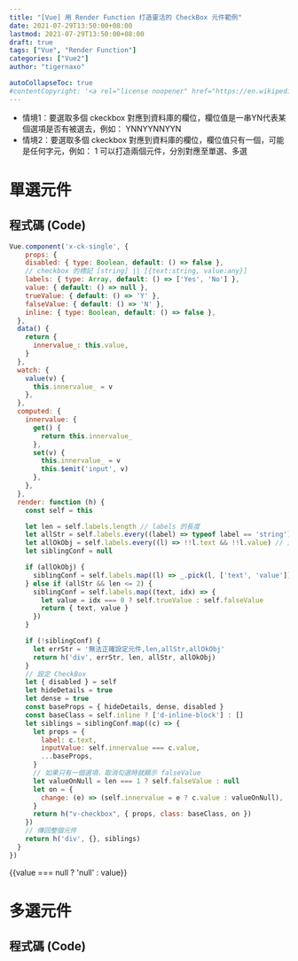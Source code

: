 ```yaml
---
title: "[Vue] 用 Render Function 打造靈活的 CheckBox 元件範例"
date: 2021-07-29T13:50:00+08:00
lastmod: 2021-07-29T13:50:00+08:00
draft: true
tags: ["Vue", "Render Function"]
categories: ["Vue2"]
author: "tigernaxo"

autoCollapseToc: true
#contentCopyright: '<a rel="license noopener" href="https://en.wikipedia.org/wiki/Wikipedia:Text_of_Creative_Commons_Attribution-ShareAlike_3.0_Unported_License" target="_blank">Creative Commons Attribution-ShareAlike License</a>'
---
```


- 情境1：要選取多個 ckeckbox 對應到資料庫的欄位，欄位值是一串YN代表某個選項是否有被選去，例如： YNNYYNNYYN
- 情境2：要選取多個 ckeckbox 對應到資料庫的欄位，欄位值只有一個，可能是任何字元，例如： 1
可以打造兩個元件，分別對應至單選、多選
# 單選元件
## 程式碼 (Code)

```js
Vue.component('x-ck-single', {
    props: {
    disabled: { type: Boolean, default: () => false },
    // checkbox 的標記 [string] || [{text:string, value:any}]
    labels: { type: Array, default: () => ['Yes', 'No'] }, 
    value: { default: () => null },
    trueValue: { default: () => 'Y' },
    falseValue: { default: () => 'N' },
    inline: { type: Boolean, default: () => false },
  },
  data() {
    return {
      innervalue_: this.value,
    }
  },
  watch: {
    value(v) {
      this.innervalue_ = v
    },
  },
  computed: {
    innervalue: {
      get() {
        return this.innervalue_
      },
      set(v) {
        this.innervalue_ = v
        this.$emit('input', v)
      },
    },
  },
  render: function (h) {
    const self = this

    let len = self.labels.length // labels 的長度
    let allStr = self.labels.every((label) => typeof label == 'string') // 是否為 string
    let allOkObj = self.labels.every((l) => !!l.text && !!l.value) // 是否為合法的物件(如果不是 string)
    let siblingConf = null

    if (allOkObj) {
      siblingConf = self.labels.map((l) => _.pick(l, ['text', 'value']))
    } else if (allStr && len <= 2) {
      siblingConf = self.labels.map((text, idx) => {
        let value = idx === 0 ? self.trueValue : self.falseValue
        return { text, value }
      })
    }

    if (!siblingConf) {
      let errStr = '無法正確設定元件,len,allStr,allOkObj'
      return h('div', errStr, len, allStr, allOkObj)
    }
    // 設定 CheckBox
    let { disabled } = self
    let hideDetails = true
    let dense = true
    const baseProps = { hideDetails, dense, disabled }
    const baseClass = self.inline ? ['d-inline-block'] : []
    let siblings = siblingConf.map((c) => {
      let props = {
        label: c.text,
        inputValue: self.innervalue === c.value,
        ...baseProps,
      }
      // 如果只有一個選項，取消勾選時就顯示 falseValue
      let valueOnNull = len === 1 ? self.falseValue : null
      let on = {
        change: (e) => (self.innervalue = e ? c.value : valueOnNull),
      }
      return h("v-checkbox", { props, class: baseClass, on })
    })
    // 傳回整個元件
    return h('div', {}, siblings)
  }
})
```
<div id="app">
  <x-ck-single v-model="value" inline></x-ck-single>
  {{value === null ? 'null' : value}}
</div>
<script src="https://cdn.jsdelivr.net/npm/lodash@4.17.21/lodash.min.js"></script>
<script src="https://cdn.jsdelivr.net/npm/vue@2.x/dist/vue.js"></script>
<script src="https://cdn.jsdelivr.net/npm/vuetify@2.x/dist/vuetify.js"></script>
<script>
Vue.component('x-ck-single', {
  props: {
  disabled: { type: Boolean, default: () => false },
  // checkbox 的標記 [string] || [{text:string, value:any}]
  labels: { type: Array, default: () => ['Yes', 'No'] }, 
  value: { default: () => null },
  trueValue: { default: () => 'Y' },
  falseValue: { default: () => 'N' },
  inline: { type: Boolean, default: () => false },
  },
  data() {
    return {
      innervalue_: this.value,
    }
  },
  watch: {
    value(v) {
      this.innervalue_ = v
    },
  },
  computed: {
    innervalue: {
      get() {
        return this.innervalue_
      },
      set(v) {
        this.innervalue_ = v
        this.$emit('input', v)
      },
    },
  },
  render: function (h) {
    const self = this
    let len = self.labels.length // labels 的長度
    let allStr = self.labels.every((label) => typeof label == 'string') // 是否為 string
    let allOkObj = self.labels.every((l) => !!l.text && !!l.value) // 是否為合法的物件(如果不是 string)
    let siblingConf = null
    if (allOkObj) {
      siblingConf = self.labels.map((l) => _.pick(l, ['text', 'value']))
    } else if (allStr && len <= 2) {
      siblingConf = self.labels.map((text, idx) => {
        let value = idx === 0 ? self.trueValue : self.falseValue
        return { text, value }
      })
    }
    if (!siblingConf) {
      let errStr = '無法正確設定元件,len,allStr,allOkObj'
      return h('div', errStr, len, allStr, allOkObj)
    }
    // 設定 CheckBox
    let { disabled } = self
    let hideDetails = true
    let dense = true
    const baseProps = { hideDetails, dense, disabled }
    const baseClass = self.inline ? ['d-inline-block'] : []
    let siblings = siblingConf.map((c) => {
      let props = {
        label: c.text,
        inputValue: self.innervalue === c.value,
        ...baseProps,
      }
      // 如果只有一個選項，取消勾選時就顯示 falseValue
      let valueOnNull = len === 1 ? self.falseValue : null
      let on = {
        change: (e) => (self.innervalue = e ? c.value : valueOnNull),
      }
      return h("v-checkbox", { props, class: baseClass, on })
    })
    // 傳回整個元件
    return h('div', {}, siblings)
  }
})
</script>
<script>
  new Vue({
    el: '#app',
    data: { value: '' }
  })
</script>

# 多選元件
## 程式碼 (Code)